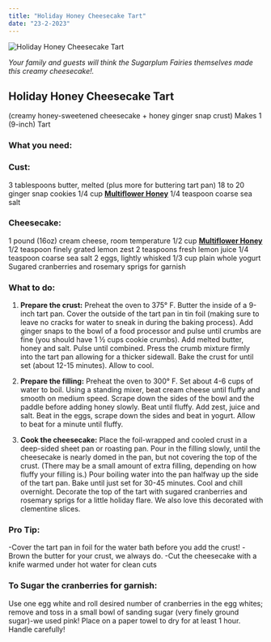 ```yaml
---
title: "Holiday Honey Cheesecake Tart"
date: "23-2-2023"
---
```


![Holiday Honey Cheesecake Tart](/cheese_cake.webp "Holiday Honey Cheesecake Tart")

_Your family and guests will think the Sugarplum Fairies themselves made this creamy cheesecake!._

## **Holiday Honey Cheesecake Tart**

(creamy honey-sweetened cheesecake + honey ginger snap crust)
Makes 1 (9-inch) Tart

### **What you need:**

### **Cust:**

3 tablespoons butter, melted (plus more for buttering tart pan)
18 to 20 ginger snap cookies
1/4 cup **[Multiflower Honey](http://localhost:3000/miere/08db258d-1724-45be-8a38-9ad92e2e29aa)**
1/4 teaspoon coarse sea salt

### **Cheesecake:**

1 pound (16oz) cream cheese, room temperature
1/2 cup **[Multiflower Honey](http://localhost:3000/miere/08db258d-1724-45be-8a38-9ad92e2e29aa)**
1/2 teaspoon finely grated lemon zest
2 teaspoons fresh lemon juice
1/4 teaspoon coarse sea salt
2 eggs, lightly whisked
1/3 cup plain whole yogurt
Sugared cranberries and rosemary sprigs for garnish

### **What to do:**

1. **Prepare the crust:** Preheat the oven to 375° F. Butter the inside of a 9-inch tart pan. Cover the outside of the tart pan in tin foil (making sure to leave no cracks for water to sneak in during the baking process). Add ginger snaps to the bowl of a food processor and pulse until crumbs are fine (you should have 1 ½ cups cookie crumbs). Add melted butter, honey and salt. Pulse until combined. Press the crumb mixture firmly into the tart pan allowing for a thicker sidewall. Bake the crust for until set (about 12-15 minutes). Allow to cool.

2. **Prepare the filling:** Preheat the oven to 300° F. Set about 4-6 cups of water to boil. Using a standing mixer, beat cream cheese until fluffy and smooth on medium speed. Scrape down the sides of the bowl and the paddle before adding honey slowly. Beat until fluffy. Add zest, juice and salt. Beat in the eggs, scrape down the sides and beat in yogurt. Allow to beat for a minute until fluffy.
3. **Cook the cheesecake:** Place the foil-wrapped and cooled crust in a deep-sided sheet pan or roasting pan. Pour in the filling slowly, until the cheesecake is nearly domed in the pan, but not covering the top of the crust. (There may be a small amount of extra filling, depending on how fluffy your filling is.) Pour boiling water into the pan halfway up the side of the tart pan. Bake until just set for 30-45 minutes. Cool and chill overnight. Decorate the top of the tart with sugared cranberries and rosemary sprigs for a little holiday flare. We also love this decorated with clementine slices.

### **Pro Tip:**

-Cover the tart pan in foil for the water bath before you add the crust!
-Brown the butter for your crust, we always do.
-Cut the cheesecake with a knife warmed under hot water for clean cuts

### **To Sugar the cranberries for garnish:**

Use one egg white and roll desired number of cranberries in the egg whites; remove and toss in a small bowl of sanding sugar (very finely ground sugar)-we used pink! Place on a paper towel to dry for at least 1 hour. Handle carefully!
